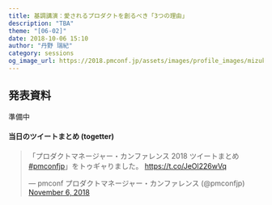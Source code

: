 ```yaml
---
title: 基調講演：愛されるプロダクトを創るべき「3つの理由」
description: "TBA"
theme: "[06-02]"
date: 2018-10-06 15:10
author: "丹野 瑞紀"
category: sessions
og_image_url: https://2018.pmconf.jp/assets/images/profile_images/mizukitanno.png
---
```


## 発表資料

準備中

#### 当日のツイートまとめ (togetter)
<blockquote class="twitter-tweet" data-lang="en"><p lang="ja" dir="ltr">「プロダクトマネージャー・カンファレンス 2018 ツイートまとめ <a href="https://twitter.com/hashtag/pmconfjp?src=hash&amp;ref_src=twsrc%5Etfw">#pmconfjp</a>」をトゥギャりました。 <a href="https://t.co/JeOl226wVq">https://t.co/JeOl226wVq</a></p>&mdash; pmconf プロダクトマネージャー・カンファレンス (@pmconfjp) <a href="https://twitter.com/pmconfjp/status/1059641131707727874?ref_src=twsrc%5Etfw">November 6, 2018</a></blockquote>
<script async src="https://platform.twitter.com/widgets.js" charset="utf-8"></script>
